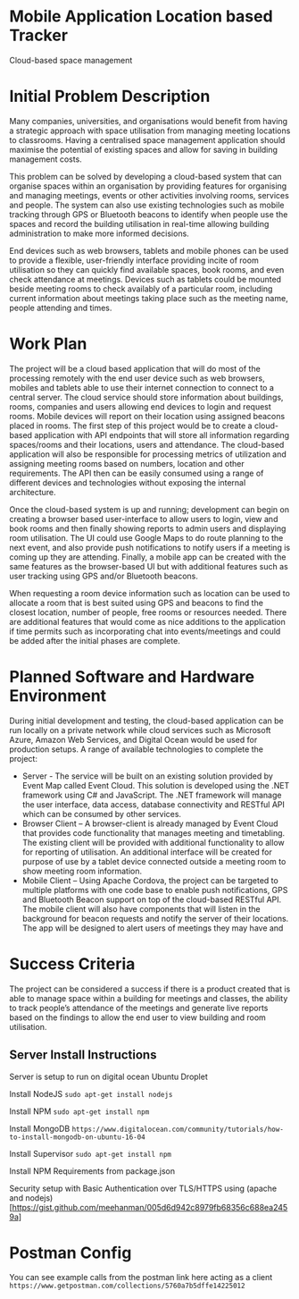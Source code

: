 # Mobile Application Location based Tracker
Cloud-based space management

# Initial Problem Description
Many companies, universities, and organisations would benefit from having a strategic approach with space utilisation from managing meeting locations to classrooms. Having a centralised space management application should maximise the potential of existing spaces and allow for saving in building management costs.

This problem can be solved by developing a cloud-based system that can organise spaces within an organisation by providing features for organising and managing meetings, events or other activities involving rooms, services and people. The system can also use existing technologies such as mobile tracking through GPS or Bluetooth beacons to identify when people use the spaces and record the building utilisation in real-time allowing building administration to make more informed decisions.

End devices such as web browsers, tablets and mobile phones can be used to provide a flexible, user-friendly interface providing incite of room utilisation so they can quickly find available spaces, book rooms, and even check attendance at meetings. Devices such as tablets could be mounted beside meeting rooms to check availably of a particular room, including current information about meetings taking place such as the meeting name, people attending and times.

# Work Plan

The project will be a cloud based application that will do most of the processing remotely with the end user device such as web browsers, mobiles and tablets able to use their internet connection to connect to a central server. The cloud service should store information about buildings, rooms, companies and users allowing end devices to login and request rooms. Mobile devices will report on their location using assigned beacons placed in rooms.
The first step of this project would be to create a cloud-based application with API endpoints that will store all information regarding spaces/rooms and their locations, users and attendance. The cloud-based application will also be responsible for processing metrics of utilization and assigning meeting rooms based on numbers, location and other requirements. The API then can be easily consumed using a range of different devices and technologies without exposing the internal architecture. 

Once the cloud-based system is up and running; development can begin on creating a browser based user-interface to allow users to login, view and book rooms and then finally showing reports to admin users and displaying room utilisation. The UI could use Google Maps to do route planning to the next event, and also provide push notifications to notify users if a meeting is coming up they are attending. Finally, a mobile app can be created with the same features as the browser-based UI but with additional features such as user tracking using GPS and/or Bluetooth beacons. 

When requesting a room device information such as location can be used to allocate a room that is best suited using GPS and beacons to find the closest location, number of people, free rooms or resources needed. 
There are additional features that would come as nice additions to the application if time permits such as incorporating chat into events/meetings and could be added after the initial phases are complete.

# Planned Software and Hardware Environment
During initial development and testing, the cloud-based application can be run locally on a private network while cloud services such as Microsoft Azure, Amazon Web Services, and Digital Ocean would be used for production setups. 
A range of available technologies to complete the project:
- Server -  The service will be built on an existing solution provided by Event Map called Event Cloud. This solution is developed using the .NET framework using C# and JavaScript. The .NET framework will manage the user interface, data access, database connectivity and RESTful API which can be consumed by other services.
- Browser Client – A browser-client is already managed by Event Cloud that provides code functionality that manages meeting and timetabling. The existing client will be provided with additional functionality to allow for reporting of utilisation. An additional interface will be created for purpose of use by a tablet device connected outside a meeting room to show meeting room information.
- Mobile Client – Using Apache Cordova, the project can be targeted to multiple platforms with one code base to enable push notifications, GPS and Bluetooth Beacon support on top of the cloud-based RESTful API. The mobile client will also have components that will listen in the background for beacon requests and notify the server of their locations. The app will be designed to alert users of meetings they may have and 

# Success Criteria
The project can be considered a success if there is a product created that is able to manage space within a building for meetings and classes, the ability to track people’s attendance of the meetings and generate live reports based on the findings to allow the end user to view building and room utilisation. 

## Server Install Instructions

Server is setup to run on digital ocean Ubuntu Droplet

Install NodeJS 
`sudo apt-get install nodejs`

Install NPM 
`sudo apt-get install npm`

Install MongoDB
`https://www.digitalocean.com/community/tutorials/how-to-install-mongodb-on-ubuntu-16-04`

Install Supervisor
`sudo apt-get install npm`

Install NPM Requirements from package.json

Security setup with Basic Authentication over TLS/HTTPS using (apache and nodejs)[https://gist.github.com/meehanman/005d6d942c8979fb68356c688ea2459a]

# Postman Config

You can see example calls from the postman link here acting as a client
`https://www.getpostman.com/collections/5760a7b5dffe14225012`
